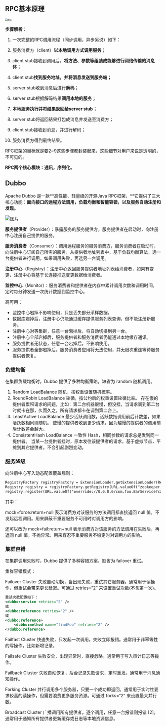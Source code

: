 ## RPC基本原理

<img src="https://mmbiz.qpic.cn/mmbiz_png/uJDAUKrGC7JJjARRqcZibY4ZPv60renshVx3xhf4RyUVtia7Tvo4BBs70SFKRonhrPrNsiap2rEAQCn4IWUoS3HZA/640?wx_fmt=png&wxfrom=5&wx_lazy=1&wx_co=1" alt="图片" style="zoom:50%;" />

**步骤解析：**

1. 一次完整的RPC调用流程（同步调用，异步另说）如下：

2. 服务消费方（client）**以本地调用方式调用服务；**
3. client stub接收到调用后，**将方法、参数等组装成能够进行网络传输的消息体；**
4. client stub**找到服务地址，并将消息发送到服务端；**
5. server stub收到消息后进行**解码；**
6. server stub根据解码结果**调用本地的服务；**
7. **本地服务执行并将结果返回给server stub；**
8. server stub将返回结果打包成消息并发送至消费方；
9. client stub接收到消息，并进行解码；
10. 服务消费方得到最终结果。

RPC框架的目标就是要2~9这些步骤都封装起来，这些细节对用户来说是透明的，不可见的。

**RPC两个核心模块：通讯，序列化。**



## Dubbo

Apache Dubbo 是一款**高性能、轻量级的开源Java RPC框架，**它提供了三大核心功能：**面向接口的远程方法调用，负载均衡和智能容错，以及服务自动注册和发现。**

![图片](https://mmbiz.qpic.cn/mmbiz_png/uJDAUKrGC7JJjARRqcZibY4ZPv60renshLSMRQe7NJpvDFrQMChLxI3BqIYQXrZvfs28iadQ1dDB4p84ydyb3KtQ/640?wx_fmt=png&wxfrom=5&wx_lazy=1&wx_co=1)

**服务提供者**（Provider）：暴露服务的服务提供方，服务提供者在启动时，向注册中心注册自己提供的服务。

**服务消费者**（Consumer）：调用远程服务的服务消费方，服务消费者在启动时，向注册中心订阅自己所需的服务，从提供者地址列表中，基于负载均衡算法，选一台提供者进行调用，如果调用失败，再选另一台调用。

**注册中心**（Registry）：注册中心返回服务提供者地址列表给消费者，如果有变更，注册中心将基于长连接推送变更数据给消费者。

**监控中心**（Monitor）：服务消费者和提供者在内存中累计调用次数和调用时间，定时每分钟发送一次统计数据到监控中心。

高可用：

- 监控中心宕掉不影响使用，只是丢失部分采样数据。
- 数据库宕掉后，注册中心仍能通过缓存提供服务列表查询，但不能注册新服务。
- 注册中心对等集群，任意一台宕掉后，将自动切换到另一台。
- 注册中心全部宕掉后，服务提供者和服务消费者仍能通过本地缓存通讯。
- 服务提供者无状态，任意一台宕掉后，不影响使用。
- 服务提供者全部宕掉后，服务消费者应用将无法使用，并无限次重连等待服务提供者恢复。



### 负载均衡

在集群负载均衡时，Dubbo 提供了多种均衡策略，缺省为 random 随机调用。

1. Random LoadBalance
   随机，按权重设置随机概率。
2. RoundRobin LoadBalance
   轮循，按公约后的权重设置轮循比率。
   存在慢的提供者累积请求的问题，比如：第二台机器很慢，但没挂，当请求调到第二台时就卡在那，久而久之，所有请求都卡在调到第二台上。
3. LeastActive LoadBalance
   最少活跃调用数，活跃数指调用前后计数差，如果活跃数相同则随机。
   使慢的提供者收到更少请求，因为越慢的提供者的调用前后计数差会越大。
4. ConsistentHash LoadBalance
   一致性 Hash，相同参数的请求总是发到同一提供者。
   当某一台提供者挂时，原本发往该提供者的请求，基于虚拟节点，平摊到其它提供者，不会引起剧烈变动。



### 服务降级

向注册中心写入动态配置覆盖规则：

```xml
RegistryFactory registryFactory = ExtensionLoader.getExtensionLoader(RegistryFactory.class).getAdaptiveExtension();
Registry registry = registryFactory.getRegistry(URL.valueOf("zookeeper://10.20.153.10:2181"));
registry.register(URL.valueOf("override://0.0.0.0/com.foo.BarService?category=configurators&dynamic=false&application=foo&mock=force:return+null"));
```

其中：

mock=force:return+null 表示消费方对该服务的方法调用都直接返回 null 值，不发起远程调用。用来屏蔽不重要服务不可用时对调用方的影响。

还可以改为 mock=fail:return+null 表示消费方对该服务的方法调用在失败后，再返回 null 值，不抛异常。用来容忍不重要服务不稳定时对调用方的影响。



### 集群容错

在集群调用失败时，Dubbo 提供了多种容错方案，缺省为 failover 重试。

集群容错模式：

Failover Cluster
失败自动切换，当出现失败，重试其它服务器。通常用于读操作，但重试会带来更长延迟。可通过 retries=“2” 来设置重试次数(不含第一次)。

```xml
重试次数配置如下：
<dubbo:service retries="2" />
或
<dubbo:reference retries="2" />
或
<dubbo:reference>
    <dubbo:method name="findFoo" retries="2" />
</dubbo:reference>
```



Failfast Cluster
快速失败，只发起一次调用，失败立即报错。通常用于非幂等性的写操作，比如新增记录。

Failsafe Cluster
失败安全，出现异常时，直接忽略。通常用于写入审计日志等操作。

Failback Cluster
失败自动恢复，后台记录失败请求，定时重发。通常用于消息通知操作。

Forking Cluster
并行调用多个服务器，只要一个成功即返回。通常用于实时性要求较高的读操作，但需要浪费更多服务资源。可通过 forks=“2” 来设置最大并行数。

Broadcast Cluster
广播调用所有提供者，逐个调用，任意一台报错则报错 [2]。通常用于通知所有提供者更新缓存或日志等本地资源信息。



